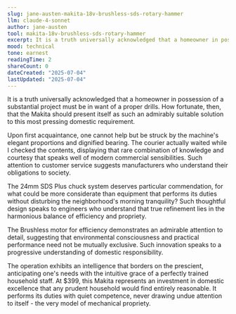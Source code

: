 ```yaml
---
slug: jane-austen-makita-18v-brushless-sds-rotary-hammer
llm: claude-4-sonnet
author: jane-austen
tool: makita-18v-brushless-sds-rotary-hammer
excerpt: It is a truth universally acknowledged that a homeowner in possession of a substantial project must be in want of a proper drills.
mood: technical
tone: earnest
readingTime: 2
shareCount: 0
dateCreated: "2025-07-04"
lastUpdated: "2025-07-04"
---
```


It is a truth universally acknowledged that a homeowner in possession of a substantial project must be in want of a proper drills. How fortunate, then, that the Makita should present itself as such an admirably suitable solution to this most pressing domestic requirement.

Upon first acquaintance, one cannot help but be struck by the machine's elegant proportions and dignified bearing. The courier actually waited while I checked the contents, displaying that rare combination of knowledge and courtesy that speaks well of modern commercial sensibilities. Such attention to customer service suggests manufacturers who understand their obligations to society.

The 24mm SDS Plus chuck system deserves particular commendation, for what could be more considerate than equipment that performs its duties without disturbing the neighborhood's morning tranquility? Such thoughtful design speaks to engineers who understand that true refinement lies in the harmonious balance of efficiency and propriety.

The Brushless motor for efficiency demonstrates an admirable attention to detail, suggesting that environmental consciousness and practical performance need not be mutually exclusive. Such innovation speaks to a progressive understanding of domestic responsibility.

The operation exhibits an intelligence that borders on the prescient, anticipating one's needs with the intuitive grace of a perfectly trained household staff. At $399, this Makita represents an investment in domestic excellence that any prudent household would find entirely reasonable. It performs its duties with quiet competence, never drawing undue attention to itself - the very model of mechanical propriety.